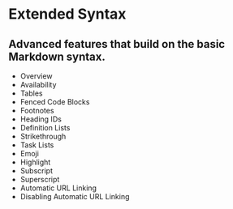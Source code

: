 
# Extended Syntax

## Advanced features that build on the basic Markdown syntax.

- Overview
- Availability
- Tables
- Fenced Code Blocks
- Footnotes
- Heading IDs
- Definition Lists
- Strikethrough
- Task Lists
- Emoji
- Highlight
- Subscript
- Superscript
- Automatic URL Linking
- Disabling Automatic URL Linking
